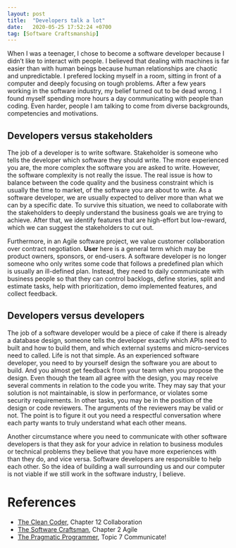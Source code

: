 ```yaml
---
layout: post
title:  "Developers talk a lot"
date:   2020-05-25 17:52:24 +0700
tag: [Software Craftsmanship]
---
```


When I was a teenager, I chose to become a software developer because I didn’t like to interact with people. I believed that dealing with machines is far easier than with human beings because human relationships are chaotic and unpredictable. I prefered locking myself in a room, sitting in front of a computer and deeply focusing on tough problems. After a few years working in the software industry, my belief turned out to be dead wrong. I found myself spending more hours a day communicating with people than coding. Even harder, people I am talking to come from diverse backgrounds, competencies and motivations.

## Developers versus stakeholders

The job of a developer is to write software. Stakeholder is someone who tells the developer which software they should write. The more experienced you are, the more complex the software you are asked to write. However, the software complexity is not really the issue. The real issue is how to balance between the code quality and the business constraint which is usually the time to market, of the software you are about to write. As a software developer, we are usually expected to deliver more than what we can by a specific date. To survive this situation, we need to collaborate with the stakeholders to deeply understand the business goals we are trying to achieve. After that, we identify features that are high-effort but low-reward, which we can suggest the stakeholders to cut out.

Furthermore, in an Agile software project, we value customer collaboration over contract negotiation. <strong>User</strong> here is a general term which may be product owners, sponsors, or end-users. A software developer is no longer someone who only writes some code that follows a predefined plan which is usually an ill-defined plan. Instead, they need to daily communicate with business people so that they can control backlogs, define stories, split and estimate tasks, help with prioritization, demo implemented features, and collect feedback.

## Developers versus developers

The job of a software developer would be a piece of cake if there is already a database design, someone tells the developer exactly which APIs need to built and how to build them, and which external systems and micro-services need to called. Life is not that simple. As an experienced software developer, you need to by yourself design the software you are about to build. And you almost get feedback from your team when you propose the design. Even though the team all agree with the design, you may receive several comments in relation to the code you write. They may say that your solution is not maintainable, is slow in performance, or violates some security requirements. In other tasks, you may be in the position of the design or code reviewers. The arguments of the reviewers may be valid or not. The point is to figure it out you need a respectful conversation where each party wants to truly understand what each other means.

Another circumstance where you need to communicate with other software developers is that they ask for your advice in relation to business modules or technical problems they believe that you have more experiences with than they do, and vice versa. Software developers are responsible to help each other. So the idea of building a wall surrounding us and our computer is not viable if we still work in the software industry, I believe.

# References

- [The Clean Coder](https://www.amazon.com/Clean-Coder-Conduct-Professional-Programmers/dp/0137081073), Chapter 12 Collaboration
- [The Software Craftsman](https://www.amazon.com/Software-Craftsman-Professionalism-Pragmatism-Robert/dp/0134052501), Chapter 2 Agile
- [The Pragmatic Programmer](https://www.amazon.com/Pragmatic-Programmer-journey-mastery-Anniversary/dp/0135957052), Topic 7 Communicate!
